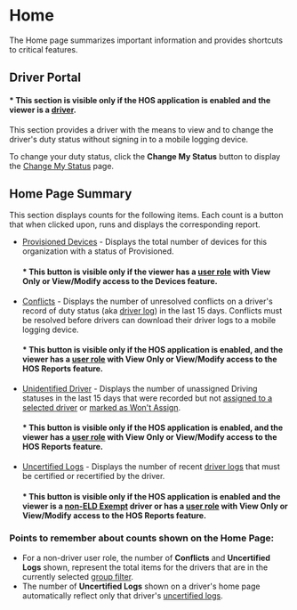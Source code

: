 # Home

The Home page summarizes important information and provides shortcuts to critical features.

## <a id="A">Driver Portal</a>

#### * This section is visible only if the HOS application is enabled and the viewer is a [driver](DriversList.aspx).

This section provides a driver with the means to view and to change the driver's duty status without signing in to a mobile logging device.

To change your duty status, click the **Change My Status** button to display the [Change My Status](ChangeMyStatus.aspx) page.

## <a id="B">Home Page Summary</a>

This section displays counts for the following items. Each count is a button that when clicked upon, runs and displays the corresponding report.

*   [Provisioned Devices](DevicesList.aspx) - Displays the total number of devices for this organization with a status of Provisioned.

    #### * This button is visible only if the viewer has a [user role](UserRoleList.aspx) with View Only or View/Modify access to the Devices feature.

*   [Conflicts](Conflicts.aspx) - Displays the number of unresolved conflicts on a driver's record of duty status (aka [driver log](ViewLog.aspx)) in the last 15 days. Conflicts must be resolved before drivers can download their driver logs to a mobile logging device.

    #### * This button is visible only if the HOS application is enabled, and the viewer has a [user role](UserRoleList.aspx) with View Only or View/Modify access to the HOS Reports feature.

*   [Unidentified Driver](Conflicts.aspx) - Displays the number of unassigned Driving statuses in the last 15 days that were recorded but not [assigned to a selected driver](ConflictResolution.aspx#B) or [marked as Won't Assign](ConflictResolution.aspx#C).

    #### * This button is visible only if the HOS application is enabled, and the viewer has a [user role](UserRoleList.aspx) with View Only or View/Modify access to the HOS Reports feature.

*   [Uncertified Logs](CertificationReport.aspx) - Displays the number of recent [driver logs](ViewLog.aspx) that must be certified or recertified by the driver.

    #### * This button is visible only if the HOS application is enabled and the viewer is a [non-ELD Exempt](DriversList.aspx#G) driver or has a [user role](UserRoleList.aspx) with View Only or View/Modify access to the HOS Reports feature.

### Points to remember about counts shown on the Home Page:

*   For a non-driver user role, the number of **Conflicts** and **Uncertified Logs** shown, represent the total items for the drivers that are in the currently selected [group filter](GroupFilter.aspx).
*   The number of **Uncertified Logs** shown on a driver's home page automatically reflect only that driver's [uncertified logs](CertificationReport.aspx).
